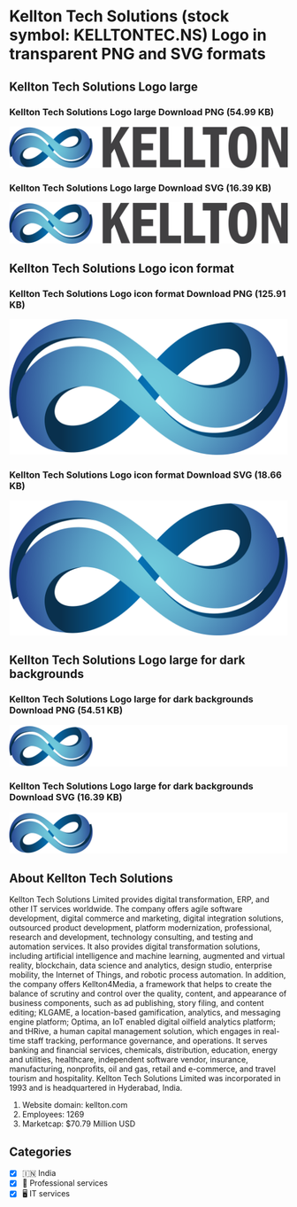 # Kellton Tech Solutions (stock symbol: KELLTONTEC.NS) Logo in transparent PNG and SVG formats

## Kellton Tech Solutions Logo large

### Kellton Tech Solutions Logo large Download PNG (54.99 KB)

![Kellton Tech Solutions Logo large Download PNG (54.99 KB)](/img/orig/KELLTONTEC.NS_BIG-037bd122.png)

### Kellton Tech Solutions Logo large Download SVG (16.39 KB)

![Kellton Tech Solutions Logo large Download SVG (16.39 KB)](/img/orig/KELLTONTEC.NS_BIG-6cd80e9f.svg)

## Kellton Tech Solutions Logo icon format

### Kellton Tech Solutions Logo icon format Download PNG (125.91 KB)

![Kellton Tech Solutions Logo icon format Download PNG (125.91 KB)](/img/orig/KELLTONTEC.NS-6b01b685.png)

### Kellton Tech Solutions Logo icon format Download SVG (18.66 KB)

![Kellton Tech Solutions Logo icon format Download SVG (18.66 KB)](/img/orig/KELLTONTEC.NS-6602e84d.svg)

## Kellton Tech Solutions Logo large for dark backgrounds

### Kellton Tech Solutions Logo large for dark backgrounds Download PNG (54.51 KB)

![Kellton Tech Solutions Logo large for dark backgrounds Download PNG (54.51 KB)](/img/orig/KELLTONTEC.NS_BIG.D-9a8a0558.png)

### Kellton Tech Solutions Logo large for dark backgrounds Download SVG (16.39 KB)

![Kellton Tech Solutions Logo large for dark backgrounds Download SVG (16.39 KB)](/img/orig/KELLTONTEC.NS_BIG.D-09016666.svg)

## About Kellton Tech Solutions

Kellton Tech Solutions Limited provides digital transformation, ERP, and other IT services worldwide. The company offers agile software development, digital commerce and marketing, digital integration solutions, outsourced product development, platform modernization, professional, research and development, technology consulting, and testing and automation services. It also provides digital transformation solutions, including artificial intelligence and machine learning, augmented and virtual reality, blockchain, data science and analytics, design studio, enterprise mobility, the Internet of Things, and robotic process automation. In addition, the company offers Kellton4Media, a framework that helps to create the balance of scrutiny and control over the quality, content, and appearance of business components, such as ad publishing, story filing, and content editing; KLGAME, a location-based gamification, analytics, and messaging engine platform; Optima, an IoT enabled digital oilfield analytics platform; and tHRive, a human capital management solution, which engages in real-time staff tracking, performance governance, and operations. It serves banking and financial services, chemicals, distribution, education, energy and utilities, healthcare, independent software vendor, insurance, manufacturing, nonprofits, oil and gas, retail and e-commerce, and travel tourism and hospitality. Kellton Tech Solutions Limited was incorporated in 1993 and is headquartered in Hyderabad, India.

1. Website domain: kellton.com
2. Employees: 1269
3. Marketcap: $70.79 Million USD


## Categories
- [x] 🇮🇳 India
- [x] 💼 Professional services
- [x] 🖥️ IT services
